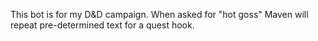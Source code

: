 This bot is for my D&D campaign. When asked for "hot goss" Maven will repeat pre-determined text for a quest hook. 